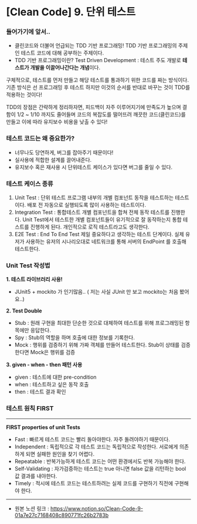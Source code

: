 # [Clean Code] 9. 단위 테스트

### 들어가기에 앞서..

- 클린코드와 더불어 언급되는 TDD 기반 프로그래밍!
TDD 기반 프로그래밍의 주제인 테스트 코드에 대해 공부하는 주제이다.
- TDD 기반 프로그래밍이란?
Test Driven Development : 테스트 주도 개발로 **테스트가 개발을 이끌어나간다는 개념**이다.

구체적으로, 테스트를 먼저 만들고 해당 테스트를 통과하기 위한 코드를 짜는 방식이다.
기존 방식은 선 프로그래밍 후 테스트 하지만 이것의 순서를 반대로 바꾸는 것이 TDD를 적용하는 것이다!

TDD의 장점은 간략하게 정리하자면,
피드백이 자주 이루어지기에 만족도가 높으며
결함이 1/2 ~ 1/10 까지도 줄어들며
코드의 복잡도를 떨어뜨려 깨끗한 코드(클린코드)를 만들고 이에 따라 유지보수 비용을 낮출 수 있다!

### 테스트 코드는 왜 중요한가?

- 너무나도 당연하게, 버그를 잡아주기 때문이다!
- 실사용에 적합한 설계를 끌어내준다.
- 유지보수 혹은 재사용 시 단위테스트 케이스가 있다면 버그를 줄일 수 있다.

### 테스트 케이스 종류

1. Unit Test : 단위 테스트
프로그램 내부의 개별 컴포넌트 동작을 테스트하는 테스트이다.
배포 전 자동으로 실행되도록 많이 사용하는 테스트이다.
2. Integration Test : 통합테스트
개별 컴포넌트을 합쳐 전체 동작 테스트를 진행한다.
Unit Test에서 테스트한 개별 컴포넌트들이 유기적으로 잘 동작하는지 통합 테스트를 진행하게 된다.
개인적으로 로직 테스트라고도 생각한다.
3. E2E Test : End To End Test
제일 중요하다고 생각하는 테스트 단계이다.
실제 유저가 사용하는 유저의 시나리오대로 네트워크를 통해 서버의 EndPoint 를 호출해 테스트한다.

### Unit Test 작성법

**1. 테스트 라이브러리 사용!**
   - JUnit5 + mockito 가 인기많음.. ( 저는 사실 JUnit 만 보고 mockito는 처음 봤어요..)
   
**2. Test Double**
   - Stub : 원래 구현을 최대한 단순한 것으로 대체하여 테스트를 위해 프로그래밍된 항목에만 응답한다.
   - Spy : Stub의 역할을 하며 호출에 대한 정보를 기록한다.
   - Mock : 행위를 검증하기 위해 가짜 객체를 만들어 테스트한다. Stub이 상태를 검증한다면 Mock은 행위를 검증
   
**3. given - when - then 패턴 사용**
   - given : 테스트에 대한 pre-condition
   - when : 테스트하고 싶은 동작 호출
   - then : 테스트 결과 확인

### 테스트 원칙 FIRST

---

**FIRST properties of unit Tests**

- Fast : 빠르게 
테스트 코드는 빨리 돌아야한다. 자주 돌려야하기 때문이다.
- Independent : 독립적으로
각 테스트 코드는 독립적으로 작성한다.
서로에게 의존하게 되면 실패한 원인을 찾기 어렵다.
- Repeatable : 반복가능하게
테스트 코드는 어떤 환경에서도 반복 가능해야 한다.
- Self-Validating : 자가검증하는
테스트는 true 아니면 false 값을 리턴하는 bool 값 결과를 내야한다.
- Timely : 적시에
테스트 코드는 테스트하려는 실제 코드를 구현하기 직전에 구현해야 한다.

---

- 원본 노션 링크 : https://www.notion.so/Clean-Code-9-01a7e27c7168408c890771fc26b2783b
